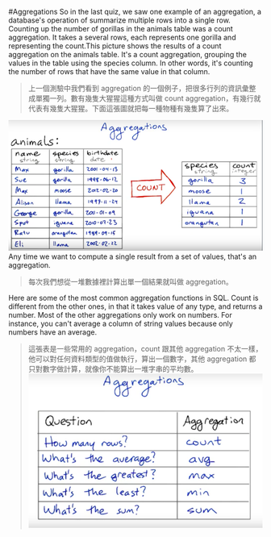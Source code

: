 #Aggregations
So in the last quiz, we saw one example of an aggregation, a database's operation of summarize multiple rows into a single row. Counting up the number of gorillas in the animals table was a count aggregation. It takes a several rows, each represents one gorilla and representing the count.This picture shows the results of a count aggregation on the animals table. It's a count aggregation, grouping the values in the table using the species column. In other words, it's counting the number of rows that have the same value in that column.

>上一個測驗中我們看到 aggregation 的一個例子，把很多行列的資訊彙整成單獨一列。數有幾隻大猩猩這種方式叫做 count aggregation，有幾行就代表有幾隻大猩猩。下面這張圖就把每一種物種有幾隻算了出來。


![](/assets/aggregation_1.png)
Any time we want to compute a single result from a set of values, that's an aggregation.
>每次我們想從一堆數據裡計算出單一個結果就叫做 aggregation。

Here are some of the most common aggregation functions in SQL. Count is different from the other ones, in that it takes value of any type, and returns a number. Most of the other aggregations only work on numbers. For instance, you can't average a column of string values because only numbers have an average.
>這張表是一些常用的 aggregation，count 跟其他 aggregation 不太一樣，他可以對任何資料類型的值做執行，算出一個數字，其他 aggregation 都只對數字做計算，就像你不能算出一堆字串的平均數。
![](/assets/aggregation_2.png)
